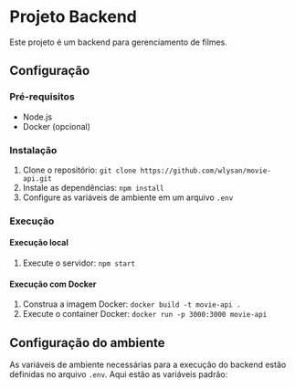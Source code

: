 # Projeto Backend

Este projeto é um backend para gerenciamento de filmes.

## Configuração

### Pré-requisitos

- Node.js
- Docker (opcional)

### Instalação

1. Clone o repositório: `git clone https://github.com/wlysan/movie-api.git`
2. Instale as dependências: `npm install`
3. Configure as variáveis de ambiente em um arquivo `.env`

### Execução

#### Execução local

1. Execute o servidor: `npm start`

#### Execução com Docker

1. Construa a imagem Docker: `docker build -t movie-api .`
2. Execute o container Docker: `docker run -p 3000:3000 movie-api`

## Configuração do ambiente

As variáveis de ambiente necessárias para a execução do backend estão definidas no arquivo `.env`. Aqui estão as variáveis padrão:
